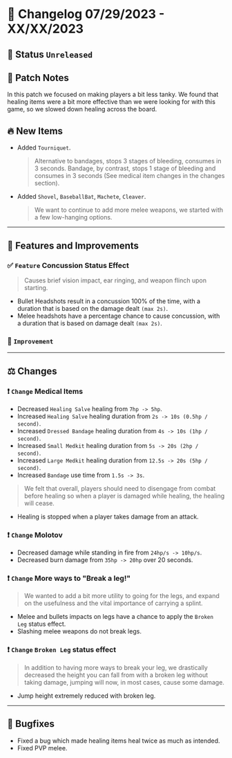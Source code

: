 # :bookmark_tabs:  Changelog 07/29/2023 - XX/XX/2023

## :red_circle: Status `Unreleased`
<!-- ## :green_circle: Status `Released` -->

## :speech_balloon: Patch Notes
In this patch we focused on making players a bit less tanky. We found that healing items were a bit more effective than we were looking for with this game, so we slowed down healing across the board.

## :fire: New Items
- Added `Tourniquet`.
  > Alternative to bandages, stops 3 stages of bleeding, consumes in 3 seconds.
  > Bandage, by contrast, stops 1 stage of bleeding and consumes in 3 seconds (See medical item changes in the changes section).

- Added `Shovel`, `BaseballBat`, `Machete`, `Cleaver`.
  > We want to continue to add more melee weapons, we started with a few low-hanging options.

________

## :loudspeaker: Features and Improvements

### :white_check_mark: `Feature` Concussion Status Effect
> Causes brief vision impact, ear ringing, and weapon flinch upon starting.
- Bullet Headshots result in a concussion 100% of the time, with a duration that is based on the damage dealt `(max 2s)`.
- Melee headshots have a percentage chance to cause concussion, with a duration that is based on damage dealt `(max 2s)`.


### :arrow_up_small: `Improvement`

________

## :balance_scale: Changes

### :exclamation: `Change` Medical Items
- Decreased `Healing Salve` healing from `7hp -> 5hp`.
- Increased `Healing Salve` healing duration from `2s -> 10s (0.5hp / second)`.
- Increased `Dressed Bandage` healing duration from `4s -> 10s (1hp / second)`.
- Increased `Small Medkit` healing duration from `5s -> 20s (2hp / second)`.
- Increased `Large Medkit` healing duration from `12.5s -> 20s (5hp / second)`.
- Increased `Bandage` use time from `1.5s -> 3s`.

> We felt that overall, players should need to disengage from combat before healing so when a player is damaged while healing, the healing will cease.
- Healing is stopped when a player takes damage from an attack.

### :exclamation: `Change` Molotov
- Decreased damage while standing in fire from `24hp/s -> 10hp/s`.
- Decreased burn damage from `35hp -> 20hp` over 20 seconds.

### :exclamation: `Change` More ways to "Break a leg!"
> We wanted to add a bit more utility to going for the legs, and expand on the usefulness and the vital importance of carrying a splint.
- Melee and bullets impacts on legs have a chance to apply the `Broken Leg` status effect.
- Slashing melee weapons do not break legs.

### :exclamation: `Change` `Broken Leg` status effect
> In addition to having more ways to break your leg, we drastically decreased the height you can fall from with a broken leg without taking damage, jumping will now, in most cases, cause some damage.
- Jump height extremely reduced with broken leg.

________

## :bug: Bugfixes
- Fixed a bug which made healing items heal twice as much as intended.
- Fixed PVP melee.
